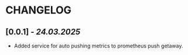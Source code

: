 # CHANGELOG

## [0.0.1] - *24.03.2025*
- Added service for auto pushing metrics to prometheus push getaway.
